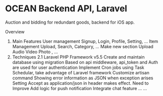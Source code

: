 # OCEAN Backend API, Laravel
Auction and bidding for redundant goods, backend for iOS app.

Overview
1. Main Features
User management
Signup, Login, Profile, Setting, ...
Item Management
Upload, Search, Category, ...
Make new section
Upload Audio Video Photo , ...
2. Techniques
2.1 Laravel PHP Framework v5.5
Create and maintain database using migration
Based on api middleware, api_token and Auth are used for user authentication
Implement Cron jobs using Task Schedular, take advantage of Laravel framework
Customize artisan command
Showing error information as JSON when exception arises
Setting Accept as application/json in header makes effect.
Need to Improve
Add logic for push notification
Integrate chat feature
... ...
